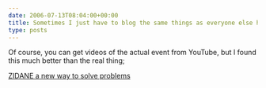 ```yaml
---
date: 2006-07-13T08:04:00+00:00
title: Sometimes I just have to blog the same things as everyone else has ... Zidane video from YouTube
type: posts
---
```

Of course, you can get videos of the actual event from YouTube, but I found this much better than the real thing;

[ZIDANE a new way to solve problems](http://youtube.com/watch?v=js0vOgjBfD8)
